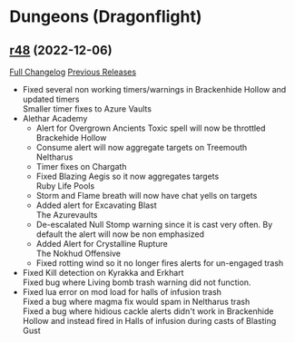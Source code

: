 # <DBM> Dungeons (Dragonflight)

## [r48](https://github.com/DeadlyBossMods/DBM-Dungeons/tree/r48) (2022-12-06)
[Full Changelog](https://github.com/DeadlyBossMods/DBM-Dungeons/compare/r47...r48) [Previous Releases](https://github.com/DeadlyBossMods/DBM-Dungeons/releases)

- Fixed several non working timers/warnings in Brackenhide Hollow and updated timers  
    Smaller timer fixes to Azure Vaults  
- Alethar Academy  
     - Alert for Overgrown Ancients Toxic spell will now be throttled  
    Brackehide Hollow  
     - Consume alert will now aggregate targets on Treemouth  
    Neltharus  
     - Timer fixes on Chargath  
     - Fixed Blazing Aegis so it now aggregates targets  
    Ruby Life Pools  
     - Storm and Flame breath will now have chat yells on targets  
     - Added alert for Excavating Blast  
    The Azurevaults  
     - De-escalated Null Stomp warning since it is cast very often. By default the alert will now be non emphasized  
     - Added Alert for Crystalline Rupture  
    The Nokhud Offensive  
     - Fixed rotting wind so it no longer fires alerts for un-engaged trash  
- Fixed Kill detection on Kyrakka and Erkhart  
    Fixed bug where Living bomb trash warning did not function.  
- Fixed lua error on mod load for halls of infusion trash  
    Fixed a bug where magma fix would spam in Neltharus trash  
    Fixed a bug where hidious cackle alerts didn't work in Brackenhide Hollow and instead fired in Halls of infusion during casts of Blasting Gust  
